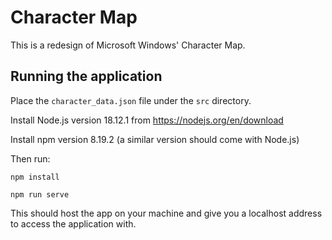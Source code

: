 # Character Map

This is a redesign of Microsoft Windows' Character Map.

## Running the application

Place the ```character_data.json``` file under the ```src``` directory.

Install Node.js version 18.12.1 from https://nodejs.org/en/download

Install npm version 8.19.2 (a similar version should come with Node.js)

Then run:
```
npm install
```

```
npm run serve
```

This should host the app on your machine and give you a localhost address to access the application with.
